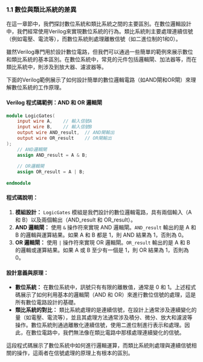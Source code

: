 ### 1.1 數位與類比系統的差異
在這一章節中，我們探討數位系統和類比系統之間的主要區別。在數位邏輯設計中，我們經常使用Verilog來實現數位系統的行為。類比系統則主要處理連續信號（例如電壓、電流等），而數位系統則處理離散信號（如二進位制的1和0）。

雖然Verilog專門用於設計數位電路，但我們可以通過一些簡單的範例來展示數位和類比系統的基本區別。在數位系統中，常見的元件包括邏輯閘、加法器等，而在類比系統中，則涉及到放大器、濾波器等。

下面的Verilog範例展示了如何設計簡單的數位邏輯電路（如AND閘和OR閘）來理解數位系統的工作原理。

#### Verilog 程式碼範例：AND 和 OR 邏輯閘
```verilog
module LogicGates(
    input wire A,    // 輸入信號A
    input wire B,    // 輸入信號B
    output wire AND_result,  // AND閘輸出
    output wire OR_result    // OR閘輸出
);
    // AND邏輯閘
    assign AND_result = A & B;
    
    // OR邏輯閘
    assign OR_result = A | B;
    
endmodule
```

#### 程式碼說明：
1. **模組設計：** `LogicGates` 模組是我們設計的數位邏輯電路，具有兩個輸入（A 和 B）以及兩個輸出（AND_result 和 OR_result）。
2. **AND 邏輯閘：** 使用 `&` 操作符來實現 AND 邏輯閘。`AND_result` 輸出的是 A 和 B 的邏輯與運算結果。如果 A 和 B 都是 1，則 AND 結果為 1，否則為 0。
3. **OR 邏輯閘：** 使用 `|` 操作符來實現 OR 邏輯閘。`OR_result` 輸出的是 A 和 B 的邏輯或運算結果。如果 A 或 B 至少有一個是 1，則 OR 結果為 1，否則為 0。

#### 設計意義與原理：
- **數位系統：** 在數位系統中，訊號只有有限的離散值，通常是 0 和 1。上述程式碼展示了如何利用基本的邏輯閘（AND 和 OR）來進行數位信號的處理，這是所有數位電路設計的基礎。
- **類比系統的對比：** 類比系統處理的是連續信號，在設計上通常涉及連續變化的量（如電壓、電流等），並且其處理方法通常涉及積分、微分、放大和濾波等操作。數位系統則通過離散化連續信號，使用二進位制進行表示和處理。因此，在數位電路中，我們無法像在類比電路中那樣處理連續變化的信號。

這段程式碼展示了數位系統中如何進行邏輯運算，而類比系統則處理與連續信號相關的操作，這兩者在信號處理的原理上有根本的區別。